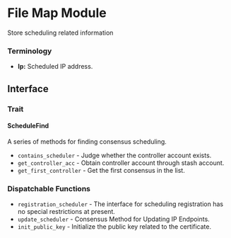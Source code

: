# File Map Module

Store scheduling related information

### Terminology

* **Ip:** Scheduled IP address.


## Interface
### Trait
#### ScheduleFind

A series of methods for finding consensus scheduling.
 * `contains_scheduler` - Judge whether the controller account exists.
 * `get_controller_acc` - Obtain controller account through stash account.
 * `get_first_controller` - Get the first consensus in the list.
### Dispatchable Functions

* `registration_scheduler` - The interface for scheduling registration has no special restrictions at present.
* `update_scheduler` - Consensus Method for Updating IP Endpoints.
* `init_public_key` - Initialize the public key related to the certificate.
